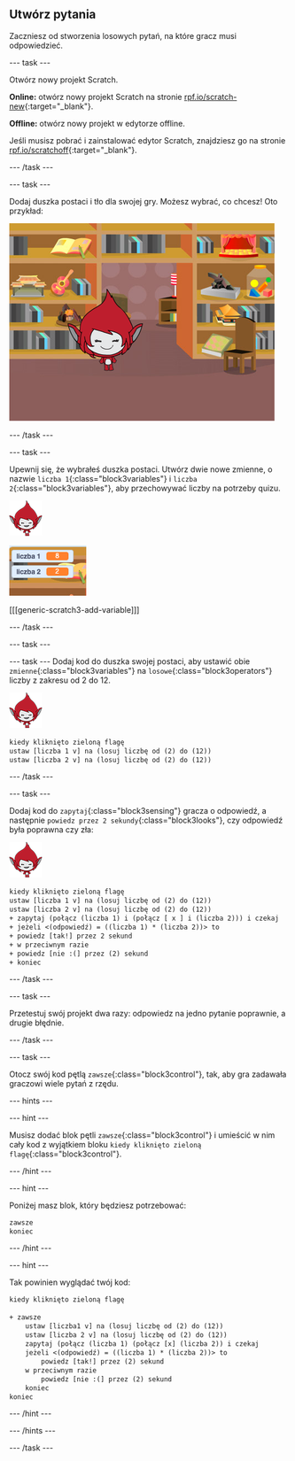 ## Utwórz pytania

Zaczniesz od stworzenia losowych pytań, na które gracz musi odpowiedzieć.

\--- task \---

Otwórz nowy projekt Scratch.

**Online:** otwórz nowy projekt Scratch na stronie [rpf.io/scratch-new](https://rpf.io/scratch-new){:target="_blank"}.

**Offline:** otwórz nowy projekt w edytorze offline.

Jeśli musisz pobrać i zainstalować edytor Scratch, znajdziesz go na stronie [rpf.io/scratchoff](https://rpf.io/scratchoff){:target="_blank"}.

\--- /task \---

\--- task \---

Dodaj duszka postaci i tło dla swojej gry. Możesz wybrać, co chcesz! Oto przykład:

![zrzut ekranu](images/brain-setting.png)

\--- /task \---

\--- task \---

Upewnij się, że wybrałeś duszka postaci. Utwórz dwie nowe zmienne, o nazwie `liczba 1`{:class="block3variables"} i `liczba 2`{:class="block3variables"}, aby przechowywać liczby na potrzeby quizu.

![zrzut ekranu](images/giga-sprite.png)

![zrzut ekranu](images/brain-variables.png)

[[[generic-scratch3-add-variable]]]

\--- /task \---

\--- task \---

\--- task \--- Dodaj kod do duszka swojej postaci, aby ustawić obie `zmienne`{:class="block3variables"} na `losowe`{:class="block3operators"} liczby z zakresu od 2 do 12.

![zrzut ekranu](images/giga-sprite.png)

```blocks3
kiedy kliknięto zieloną flagę
ustaw [liczba 1 v] na (losuj liczbę od (2) do (12))
ustaw [liczba 2 v] na (losuj liczbę od (2) do (12))
```

\--- /task \---

\--- task \---

Dodaj kod do `zapytaj`{:class="block3sensing"} gracza o odpowiedź, a następnie `powiedz przez 2 sekundy`{:class="block3looks"}, czy odpowiedź była poprawna czy zła:

![zrzut ekranu](images/giga-sprite.png)

```blocks3
kiedy kliknięto zieloną flagę
ustaw [liczba 1 v] na (losuj liczbę od (2) do (12))
ustaw [liczba 2 v] na (losuj liczbę od (2) do (12))
+ zapytaj (połącz (liczba 1) i (połącz [ x ] i (liczba 2))) i czekaj
+ jeżeli <(odpowiedź) = ((liczba 1) * (liczba 2))> to
+ powiedz [tak!] przez 2 sekund 
+ w przeciwnym razie
+ powiedz [nie :(] przez (2) sekund
+ koniec
```

\--- /task \---

\--- task \---

Przetestuj swój projekt dwa razy: odpowiedz na jedno pytanie poprawnie, a drugie błędnie.

\--- /task \---

\--- task \---

Otocz swój kod pętlą `zawsze`{:class="block3control"}, tak, aby gra zadawała graczowi wiele pytań z rzędu.

\--- hints \---

\--- hint \---

Musisz dodać blok pętli `zawsze`{:class="block3control"} i umieścić w nim cały kod z wyjątkiem bloku `kiedy kliknięto zieloną flagę`{:class="block3control"}.

\--- /hint \---

\--- hint \---

Poniżej masz blok, który będziesz potrzebować:

```blocks3
zawsze
koniec
```

\--- /hint \---

\--- hint \---

Tak powinien wyglądać twój kod:

```blocks3
kiedy kliknięto zieloną flagę

+ zawsze
    ustaw [liczba1 v] na (losuj liczbę od (2) do (12))
    ustaw [liczba 2 v] na (losuj liczbę od (2) do (12))
    zapytaj (połącz (liczba 1) (połącz [x] (liczba 2)) i czekaj
    jeżeli <(odpowiedź) = ((liczba 1) * (liczba 2))> to
        powiedz [tak!] przez (2) sekund 
    w przeciwnym razie
        powiedz [nie :(] przez (2) sekund
    koniec
koniec
```

\--- /hint \---

\--- /hints \---

\--- /task \---